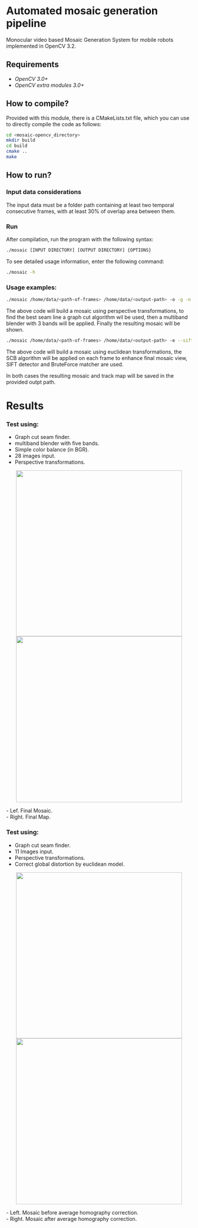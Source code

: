 # Automated mosaic generation pipeline
Monocular video based Mosaic Generation System for mobile robots implemented in OpenCV 3.2.

## Requirements
- *OpenCV 3.0+*
- *OpenCV extra modules 3.0+*

## How to compile?
Provided with this module, there is a CMakeLists.txt file, which you can use to directly compile the code as follows:
```bash
cd <mosaic-opencv_directory>
mkdir build
cd build
cmake ..
make
```
## How to run?
### Input data considerations
The input data must be a folder path containing at least two temporal consecutive frames, 
with at least 30% of overlap area between them.

### Run
After compilation, run the program with the following syntax:
```bash
./mosaic [INPUT DIRECTORY] [OUTPUT DIRECTORY] {OPTIONS}
```
To see detailed usage information, enter the following command:
```bash
./mosaic -h
```
### Usage examples:
```bash
./mosaic /home/data/<path-of-frames> /home/data/<output-path> -o -g -n 3
```
The above code will build a mosaic using perspective transformations, 
to find the best seam line a graph cut algorithm wil be used, then a multiband blender with 3 bands will be applied.
Finally the resulting mosaic will be shown.

```bash
./mosaic /home/data/<path-of-frames> /home/data/<output-path> -e --sift --bf --scb
```
The above code will build a mosaic using euclidean transformations, the SCB algorithm will be applied on each frame to 
enhance final mosaic view, SIFT detector and BruteForce matcher are used.

In both cases the resulting mosaic and track map will be saved in the provided outpt path.

# Results
### Test using:
- Graph cut seam finder.
- multiband blender with five bands.
- Simple color balance (in BGR).
- 28 images input.
- Perspective transformations.

<p align="center">
  <img src="https://github.com/MecatronicaUSB/mosaic/blob/master/core/results/0234-1.jpg" width="450"/>
  <img src="https://github.com/MecatronicaUSB/mosaic/blob/master/core/results/0234-map.jpg" width="450"/>
</p>
- Lef. Final Mosaic.<br />
- Right. Final Map.<br />

### Test using:
- Graph cut seam finder.
- 11 Images input.
- Perspective transformations.
- Correct global distortion by euclidean model.

<p align="center">
  <img src="https://github.com/MecatronicaUSB/mosaic/blob/master/core/results/SR2-1.jpg" width="450"/>
  <img src="https://github.com/MecatronicaUSB/mosaic/blob/master/core/results/SR2-map.jpg" width="450"/>
</p>
- Left. Mosaic before average homography correction.<br />
- Right. Mosaic after average homography correction.<br />
